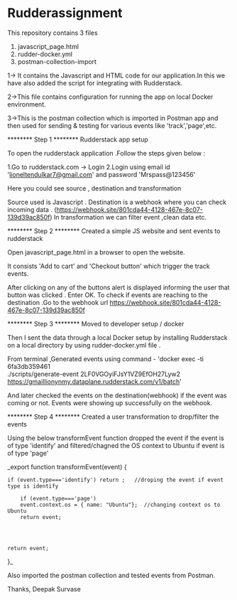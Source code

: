 # Rudderassignment


This repository contains 3 files

1. javascript_page.html
2. rudder-docker.yml
3. postman-collection-import

1-> It contains the Javascript and HTML code for our application.In this we have also added the script for integrating with Rudderstack.

2->This file contains configuration for running the app on local Docker environment.

3->This is the postman collection which is imported in Postman app and then used for sending & testing for various events like 'track','page',etc.



******** Step 1 ******** 
Rudderstack app setup 

To open the rudderstack application .Follow the steps given below :

1.Go to rudderstack.com -> Login
2.Login using email id 'lioneltendulkar7@gmail.com' and password 'Mrspass@123456'

Here you could see source , destination and transformation

Source used is Javascript .
Destination is a webhook where you can check incoming data . (https://webhook.site/801cda44-4128-467e-8c07-139d39ac850f)
In transformation we can filter event ,clean data etc.  


******** Step 2 ********
Created a simple JS website  and sent events to rudderstack

Open javascript_page.html in a browser to open the website.

It consists 'Add to cart' and 'Checkout button' which trigger the track events.

After clicking on any of the buttons alert is displayed informing the user that button was clicked .
Enter OK.
To check if events are reaching to the destination .Go to the webhook url https://webhook.site/801cda44-4128-467e-8c07-139d39ac850f 

******** Step 3 ********
Moved to developer setup / docker

Then I sent the data through a local Docker setup by installing Rudderstack on a local directory by using rudder-docker.yml file .

 From terminal ,Generated events using command - 'docker exec -ti \
    6fa3db359461 \
    ./scripts/generate-event 2LF0VGOyiFJsY1VZ9EfOH27Lyw2 https://gmaillionynmy.dataplane.rudderstack.com/v1/batch'

And later checked the events  on the destination(webhook) if the event was coming or not. Events were showing up successfully on the webhook.

******** Step 4 ********
Created a user transformation to drop/filter the events

Using the below transformEvent function dropped the event if the event is of type 'identify' and filtered/chagned the OS context to Ubuntu if event is of type 'page'

_export function transformEvent(event) {
    
    
    if (event.type==='identify') return ;   //droping the event if event type is identify
    
        if (event.type==='page')
        event.context.os = { name: "Ubuntu"};  //changing context os to Ubuntu
        return event;
        
        
        
    
    return event;
}_


Also imported the postman collection and tested events from Postman.

Thanks,
Deepak Survase
